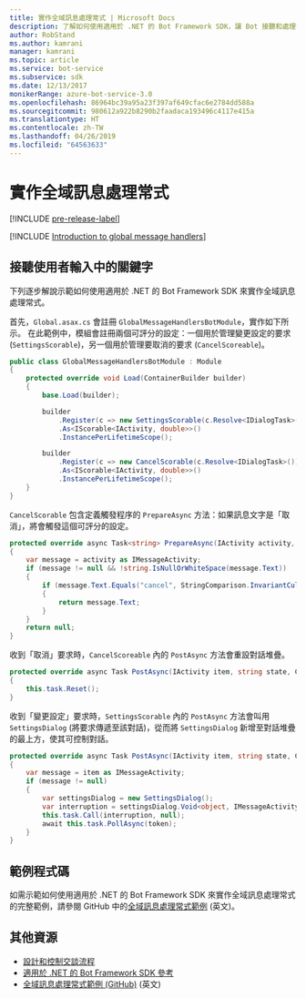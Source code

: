 ```yaml
---
title: 實作全域訊息處理常式 | Microsoft Docs
description: 了解如何使用適用於 .NET 的 Bot Framework SDK，讓 Bot 接聽和處理包含某些關鍵字的使用者輸入。
author: RobStand
ms.author: kamrani
manager: kamrani
ms.topic: article
ms.service: bot-service
ms.subservice: sdk
ms.date: 12/13/2017
monikerRange: azure-bot-service-3.0
ms.openlocfilehash: 86964bc39a95a23f397af649cfac6e2784dd588a
ms.sourcegitcommit: 980612a922b8290b2faadaca193496c4117e415a
ms.translationtype: HT
ms.contentlocale: zh-TW
ms.lasthandoff: 04/26/2019
ms.locfileid: "64563633"
---
```

# <a name="implement-global-message-handlers"></a>實作全域訊息處理常式

[!INCLUDE [pre-release-label](../includes/pre-release-label-v3.md)]

[!INCLUDE [Introduction to global message handlers](../includes/snippet-global-handlers-intro.md)]

## <a name="listen-for-keywords-in-user-input"></a>接聽使用者輸入中的關鍵字

下列逐步解說示範如何使用適用於 .NET 的 Bot Framework SDK 來實作全域訊息處理常式。

首先，`Global.asax.cs` 會註冊 `GlobalMessageHandlersBotModule`，實作如下所示。 在此範例中，模組會註冊兩個可評分的設定：一個用於管理變更設定的要求 (`SettingsScorable`)，另一個用於管理要取消的要求 (`CancelScoreable`)。

```cs
public class GlobalMessageHandlersBotModule : Module
{
    protected override void Load(ContainerBuilder builder)
    {
        base.Load(builder);

        builder
            .Register(c => new SettingsScorable(c.Resolve<IDialogTask>()))
            .As<IScorable<IActivity, double>>()
            .InstancePerLifetimeScope();

        builder
            .Register(c => new CancelScorable(c.Resolve<IDialogTask>()))
            .As<IScorable<IActivity, double>>()
            .InstancePerLifetimeScope();
    }
}
```

`CancelScorable` 包含定義觸發程序的 `PrepareAsync` 方法：如果訊息文字是「取消」，將會觸發這個可評分的設定。

```cs
protected override async Task<string> PrepareAsync(IActivity activity, CancellationToken token)
{
    var message = activity as IMessageActivity;
    if (message != null && !string.IsNullOrWhiteSpace(message.Text))
    {
        if (message.Text.Equals("cancel", StringComparison.InvariantCultureIgnoreCase))
        {
            return message.Text;
        }
    }
    return null;
}
```

收到「取消」要求時，`CancelScoreable` 內的 `PostAsync` 方法會重設對話堆疊。 

```cs
protected override async Task PostAsync(IActivity item, string state, CancellationToken token)
{
    this.task.Reset();
}
```

收到「變更設定」要求時，`SettingsScorable` 內的 `PostAsync` 方法會叫用 `SettingsDialog` (將要求傳遞至該對話)，從而將 `SettingsDialog` 新增至對話堆疊的最上方，使其可控制對話。

```cs
protected override async Task PostAsync(IActivity item, string state, CancellationToken token)
{
    var message = item as IMessageActivity;
    if (message != null)
    {
        var settingsDialog = new SettingsDialog();
        var interruption = settingsDialog.Void<object, IMessageActivity>();
        this.task.Call(interruption, null);
        await this.task.PollAsync(token);
    }
}
```

## <a name="sample-code"></a>範例程式碼

如需示範如何使用適用於 .NET 的 Bot Framework SDK 來實作全域訊息處理常式的完整範例，請參閱 GitHub 中的<a href="https://github.com/Microsoft/BotBuilder-Samples/tree/master/CSharp/core-GlobalMessageHandlers" target="_blank">全域訊息處理常式範例</a> \(英文\)。

## <a name="additional-resources"></a>其他資源

- [設計和控制交談流程](../bot-service-design-conversation-flow.md)
- <a href="/dotnet/api/?view=botbuilder-3.12.2.4" target="_blank">適用於 .NET 的 Bot Framework SDK 參考</a>
- <a href="https://github.com/Microsoft/BotBuilder-Samples/tree/master/CSharp/core-GlobalMessageHandlers" target="_blank">全域訊息處理常式範例 (GitHub)</a> \(英文\)
